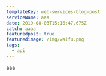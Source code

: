 ```yaml
---
templateKey: web-services-blog-post
serviceName: aaa
date: 2019-08-03T15:16:47.675Z
catch: aaaa
featuredpost: true
featuredimage: /img/waifu.png
tags:
  - api
---
```

aaa
